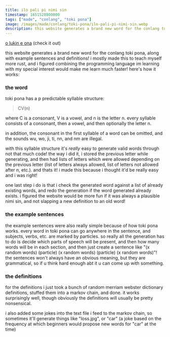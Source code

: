 ```yaml
---
title: ilo pali pi nimi sin
timestamp: 1651528800000
tags: ["made", "conlang", "toki pona"]
image: /images/made/conlang/toki-pona/ilo-pali-pi-nimi-sin.webp
description: this website generates a brand new word for the conlang toki pona, along with example sentences and definitions!
---
```

[o lukin e ona](https://nimisin.kittycat.homes) (check it out)

this website generates a brand new word for the conlang toki pona, along with example sentences and definitions! i mostly made this to teach myself more rust, and i figured combining the programming language im learning with my special interest would make me learn much faster! here's how it works:

### the word
toki pona has a p predictable syllable structure:

> CV(n)

where C is a consonant, V is a vowel, and n is the letter n. every syllable consists of a consonant, then a vowel, and then optionally the letter n.

in addition, the consonant in the first syllable of a word can be omitted, and the sounds wu, wo, ji, ti, nn, and nm are illegal.

with this syllable structure it's *really* easy to generate valid words through not that much code! the way i did it, i stored the previous letter while generating, and then had lists of letters which were allowed depending on the previous letter (list of letters always allowed, list of letters not allowed after n, etc.). and thats it! i made this because i thought it'd be really easy and i was right!

one last step i do is that i check the generated word against a list of already existing words, and redo the generation if the word generated already exists. i figured the website would be more fun if it was always a plausible nimi sin, and not slapping a new definition to an old word!

### the example sentences
the example sentences were also really simple because of how toki pona works. every word in toki pona can go anywhere in the sentence, and subjects, verbs, etc. are marked by particles. so really all the generation has to do is decide which parts of speech will be present, and then how many words will be in each section, and then just create a sentence like "(x random words) (particle) (x random words) (particle) (x random words)"! the sentences won't always have an obvious meaning, but they are grammatical, so if u think hard enough abt it u can come up with something.

### the definitions
for the definitions i just took a bunch of random merriam webster dictionary definitions, stuffed them into a markov chain, and done. it works surprisingly well, though obviously the definitions will usually be pretty nonsensical.

i also added some jokes into the text file i feed to the markov chain, so sometimes it'll generate things like "loss.jpg", or "car" (a joke based on the frequency at which beginners would propose new words for "car" at the time)